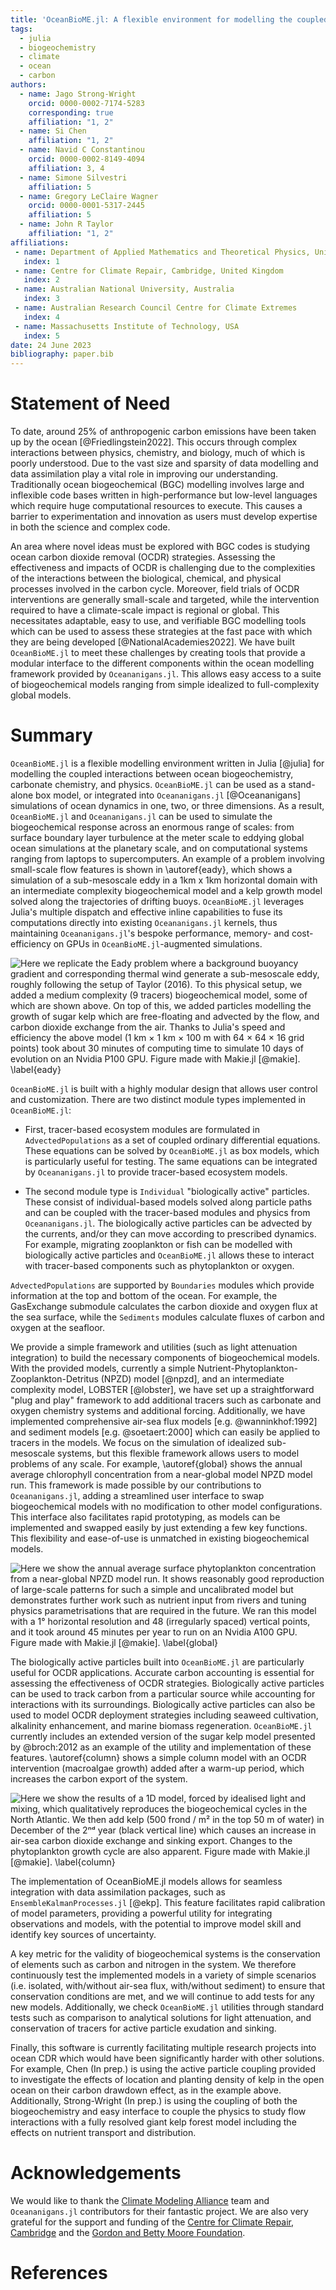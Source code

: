 ```yaml
---
title: 'OceanBioME.jl: A flexible environment for modelling the coupled interactions between ocean biogeochemistry and physics'
tags:
  - julia
  - biogeochemistry
  - climate
  - ocean
  - carbon
authors:
  - name: Jago Strong-Wright
    orcid: 0000-0002-7174-5283
    corresponding: true
    affiliation: "1, 2"
  - name: Si Chen
    affiliation: "1, 2"
  - name: Navid C Constantinou
    orcid: 0000-0002-8149-4094
    affiliation: 3, 4
  - name: Simone Silvestri
    affiliation: 5
  - name: Gregory LeClaire Wagner
    orcid: 0000-0001-5317-2445
    affiliation: 5
  - name: John R Taylor
    affiliation: "1, 2"
affiliations:
 - name: Department of Applied Mathematics and Theoretical Physics, University of Cambridge, Cambridge, United Kingdom
   index: 1
 - name: Centre for Climate Repair, Cambridge, United Kingdom
   index: 2
 - name: Australian National University, Australia
   index: 3
 - name: Australian Research Council Centre for Climate Extremes
   index: 4
 - name: Massachusetts Institute of Technology, USA
   index: 5
date: 24 June 2023
bibliography: paper.bib
---
```


# Statement of Need

To date, around 25% of anthropogenic carbon emissions have been taken up by the ocean [@Friedlingstein2022]. 
This occurs through complex interactions between physics, chemistry, and biology, much of which is poorly understood. Due to the vast size and sparsity of data modelling and data assimilation play a vital role in improving our understanding. 
Traditionally ocean biogeochemical (BGC) modelling involves large and inflexible code bases written in high-performance but low-level languages which require huge computational resources to execute.
This causes a barrier to experimentation and innovation as users must develop expertise in both the science and complex code. 

An area where novel ideas must be explored with BGC codes is studying ocean carbon dioxide removal (OCDR) strategies.
Assessing the effectiveness and impacts of OCDR is challenging due to the complexities of the interactions between the biological, chemical, and physical processes involved in the carbon cycle.
Moreover, field trials of OCDR interventions are generally small-scale and targeted, while the intervention required to have a climate-scale impact is regional or global.
This necessitates adaptable, easy to use, and verifiable BGC modelling tools which can be used to assess these strategies at the fast pace with which they are being developed [@NationalAcademies2022].
We have built ``OceanBioME.jl`` to meet these challenges by creating tools that provide a modular interface to the different components within the ocean modelling framework provided by ``Oceananigans.jl``.
This allows easy access to a suite of biogeochemical models ranging from simple idealized to full-complexity global models.

# Summary

``OceanBioME.jl`` is a flexible modelling environment written in Julia [@julia] for modelling the coupled interactions between ocean biogeochemistry, carbonate chemistry, and physics.
``OceanBioME.jl`` can be used as a stand-alone box model, or integrated into ``Oceananigans.jl`` [@Oceananigans] simulations of ocean dynamics in one, two, or three dimensions.
As a result, ``OceanBioME.jl`` and ``Oceananigans.jl`` can be used to simulate the biogeochemical response across an enormous range of scales: from surface boundary layer turbulence at the meter scale to eddying global ocean simulations at the planetary scale, and on computational systems ranging from laptops to supercomputers.
An example of a problem involving small-scale flow features is shown in \autoref{eady}, which shows a simulation of a sub-mesoscale eddy in a 1km x 1km horizontal domain with an intermediate complexity biogeochemical model and a kelp growth model solved along the trajectories of drifting buoys.
``OceanBioME.jl`` leverages Julia's multiple dispatch and effective inline capabilities to fuse its computations directly into existing ``Oceananigans.jl`` kernels, thus maintaining ``Oceananigans.jl``'s bespoke performance, memory- and cost-efficiency on GPUs in ``OceanBioME.jl``-augmented simulations.

![Here we replicate the Eady problem where a background buoyancy gradient and corresponding thermal wind generate a sub-mesoscale eddy, roughly following the setup of Taylor (2016).
To this physical setup, we added a medium complexity (9 tracers) biogeochemical model, some of which are shown above.
On top of this, we added particles modelling the growth of sugar kelp which are free-floating and advected by the flow, and carbon dioxide exchange from the air.
Thanks to Julia's speed and efficiency the above model (1 km × 1 km × 100 m with 64 × 64 × 16 grid points) took about 30 minutes of computing time to simulate 10 days of evolution on an Nvidia P100 GPU. Figure made with `Makie.jl` [@makie]. \label{eady}](eady_example.png)

``OceanBioME.jl`` is built with a highly modular design that allows user control and customization.
There are two distinct module types implemented in ``OceanBioME.jl``:

- First, tracer-based ecosystem modules are formulated in `AdvectedPopulations` as a set of coupled ordinary differential equations.
These equations can be solved by ``OceanBioME.jl`` as box models, which is particularly useful for testing.
The same equations can be integrated by ``Oceananigans.jl`` to provide tracer-based ecosystem models.

- The second module type is `Individual` "biologically active" particles.
These consist of individual-based models solved along particle paths and can be coupled with the tracer-based modules and physics from ``Oceananigans.jl``.
The biologically active particles can be advected by the currents, and/or they can move according to prescribed dynamics.
For example, migrating zooplankton or fish can be modelled with biologically active particles and ``OceanBioME.jl`` allows these to interact with tracer-based components such as phytoplankton or oxygen.

`AdvectedPopulations` are supported by `Boundaries` modules which provide information at the top and bottom of the ocean. For example, the GasExchange submodule calculates the carbon dioxide and oxygen flux at the sea surface, while the `Sediments` modules calculate fluxes of carbon and oxygen at the seafloor.

We provide a simple framework and utilities (such as light attenuation integration) to build the necessary components of biogeochemical models.
With the provided models, currently a simple Nutrient-Phytoplankton-Zooplankton-Detritus (NPZD) model [@npzd], and an intermediate complexity model, LOBSTER [@lobster], we have set up a straightforward "plug and play" framework to add additional tracers such as carbonate and oxygen chemistry systems and additional forcing.
Additionally, we have implemented comprehensive air-sea flux models [e.g. @wanninkhof:1992] and sediment models [e.g. @soetaert:2000] which can easily be applied to tracers in the models.
We focus on the simulation of idealized sub-mesoscale systems, but this flexible framework allows users to model problems of any scale.
For example, \autoref{global} shows the annual average chlorophyll concentration from a near-global model NPZD model run.
This framework is made possible by our contributions to ``Oceananigans.jl``, adding a streamlined user interface to swap biogeochemical models with no modification to other model configurations.
This interface also facilitates rapid prototyping, as models can be implemented and swapped easily by just extending a few key functions.
This flexibility and ease-of-use is unmatched in existing biogeochemical models.

![Here we show the annual average surface phytoplankton concentration from a near-global NPZD model run. 
It shows reasonably good reproduction of large-scale patterns for such a simple and uncalibrated model but demonstrates further work such as nutrient input from rivers and tuning physics parametrisations that are required in the future.
We ran this model with a 1° horizontal resolution and 48 (irregularly spaced) vertical points, and it took around 45 minutes per year to run on an Nvidia A100 GPU.
Figure made with `Makie.jl` [@makie]. \label{global}](phytoplankton.png)

The biologically active particles built into ``OceanBioME.jl`` are particularly useful for OCDR applications.
Accurate carbon accounting is essential for assessing the effectiveness of OCDR strategies.
Biologically active particles can be used to track carbon from a particular source while accounting for interactions with its surroundings.
Biologically active particles can also be used to model OCDR deployment strategies including seaweed cultivation, alkalinity enhancement, and marine biomass regeneration.
``OceanBioME.jl`` currently includes an extended version of the sugar kelp model presented by @broch:2012 as an example of the utility and implementation of these features.
\autoref{column} shows a simple column model with an OCDR intervention (macroalgae growth) added after a warm-up period, which increases the carbon export of the system.

![Here we show the results of a 1D model, forced by idealised light and mixing, which qualitatively reproduces the biogeochemical cycles in the North Atlantic.
We then add kelp (500 frond / m² in the top 50 m of water) in December of the 2ⁿᵈ year (black vertical line) which causes an increase in air-sea carbon dioxide exchange and sinking export. Changes to the phytoplankton growth cycle are also apparent.
Figure made with `Makie.jl` [@makie]. \label{column}](column_example.png)

The implementation of OceanBioME.jl models allows for seamless integration with data assimilation packages, such as ``EnsembleKalmanProcesses.jl`` [@ekp]. This feature facilitates rapid calibration of model parameters, providing a powerful utility for integrating observations and models, with the potential to improve model skill and identify key sources of uncertainty.

A key metric for the validity of biogeochemical systems is the conservation of elements such as carbon and nitrogen in the system.
We therefore continuously test the implemented models in a variety of simple scenarios (i.e. isolated, with/without air-sea flux, with/without sediment) to ensure that conservation conditions are met, and we will continue to add tests for any new models.
Additionally, we check ``OceanBioME.jl`` utilities through standard tests such as comparison to analytical solutions for light attenuation, and conservation of tracers for active particle exudation and sinking.

Finally, this software is currently facilitating multiple research projects into ocean CDR which would have been significantly harder with other solutions.
For example, Chen (In prep.) is using the active particle coupling provided to investigate the effects of location and planting density of kelp in the open ocean on their carbon drawdown effect, as in the example above.
Additionally, Strong-Wright (In prep.) is using the coupling of both the biogeochemistry and easy interface to couple the physics to study flow interactions with a fully resolved giant kelp forest model including the effects on nutrient transport and distribution.

# Acknowledgements

We would like to thank the [Climate Modeling Alliance](https://clima.caltech.edu) team and ``Oceananigans.jl`` contributors for their fantastic project. We are also very grateful for the support and funding of the [Centre for Climate Repair, Cambridge](https://www.climaterepair.cam.ac.uk/) and the [Gordon and Betty Moore Foundation](https://www.moore.org/).

# References
